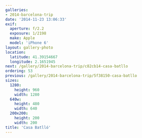 ```yaml
---
galleries:
- 2014-barcelona-trip
date: '2014-11-23 13:06:33'
exif:
  aperture: f/2.2
  exposure: 1/2198
  make: Apple
  model: 'iPhone 6'
layout: gallery-photo
location:
  latitude: 41.39154667
  longitude: 2.1651945
next: /gallery/2014-barcelona-trip/c82cb14-casa-batllo
ordering: 53
previous: /gallery/2014-barcelona-trip/5f38150-casa-batllo
sizes:
  1280:
    height: 960
    width: 1280
  640w:
    height: 480
    width: 640
  200x200:
    height: 200
    width: 200
title: 'Casa Batlló'
---
```

